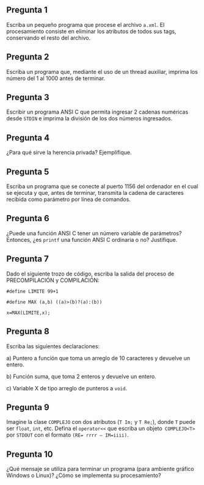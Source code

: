 ## Pregunta 1

Escriba un pequeño programa que procese el archivo ``a.xml``. El procesamiento consiste en eliminar los atributos de todos sus tags, conservando el resto del archivo.

## Pregunta 2
Escriba un programa que, mediante el uso de un thread auxiliar, imprima los número del 1 al 1000 antes de terminar.

## Pregunta 3
Escribir un programa ANSI C que permita ingresar 2 cadenas numéricas desde ``STDIN`` e imprima la división de los dos números ingresados.

## Pregunta 4
¿Para qué sirve la herencia privada? Ejemplifique.

## Pregunta 5
Escriba un programa que se conecte al puerto 1156 del ordenador en el cual se ejecuta y que, antes de terminar, transmita la cadena de caracteres recibida como parámetro por línea de comandos.

## Pregunta 6
¿Puede una función ANSI C tener un número variable de parámetros? Entonces, ¿es ``printf`` una función ANSI C ordinaria o no? Justifique.

## Pregunta 7
Dado el siguiente trozo de código, escriba la salida del proceso de PRECOMPILACIÓN y COMPILACIÓN:

```
#define LIMITE 99+1

#define MAX (a,b) ((a)>(b)?(a):(b))

x=MAX(LIMITE,x);
```

## Pregunta 8
Escriba las siguientes declaraciones:

a) Puntero a función que toma un arreglo de 10 caracteres y devuelve un entero.

b) Función suma, que toma 2 enteros y devuelve un entero.

c) Variable X de tipo arreglo de punteros a ``void``.

## Pregunta 9
Imagine la clase ``COMPLEJO`` con dos atributos (``T Im;`` y ``T Re;``), donde ``T`` puede ser ``float``, ``int``, etc. Defina el ``operator<<`` que escriba un objeto`` COMPLEJO<T>`` por ``STDOUT`` con el formato ``(RE= rrrr – IM=iiii)``.

## Pregunta 10
¿Qué mensaje se utiliza para terminar un programa (para ambiente gráfico Windows o Linux)? ¿Cómo se implementa su procesamiento?

